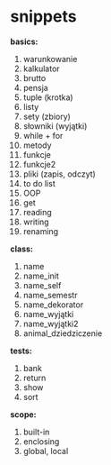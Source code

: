# snippets

**basics:**
1. warunkowanie
2. kalkulator
3. brutto
4. pensja
5. tuple (krotka)
6. listy
7. sety (zbiory)
8. słowniki (wyjątki)
9. while + for
10. metody
11. funkcje
12. funkcje2
13. pliki (zapis, odczyt)
14. to do list
15. OOP
16. get
17. reading
18. writing
19. renaming

**class:**
1. name
2. name_init
3. name_self
4. name_semestr
5. name_dekorator
6. name_wyjątki
7. name_wyjątki2
8. animal_dziedziczenie

**tests:**
1. bank
2. return
3. show
4. sort

**scope:**
1. built-in
2. enclosing
3. global, local
